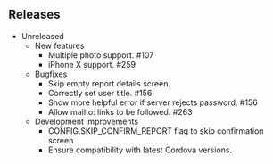 ## Releases

* Unreleased
    - New features
        - Multiple photo support. #107
        - iPhone X support. #259
    - Bugfixes
        - Skip empty report details screen.
        - Correctly set user title. #156
        - Show more helpful error if server rejects password. #156
        - Allow mailto: links to be followed. #263
    - Development improvements
        - CONFIG.SKIP_CONFIRM_REPORT flag to skip confirmation screen
        - Ensure compatibility with latest Cordova versions.
